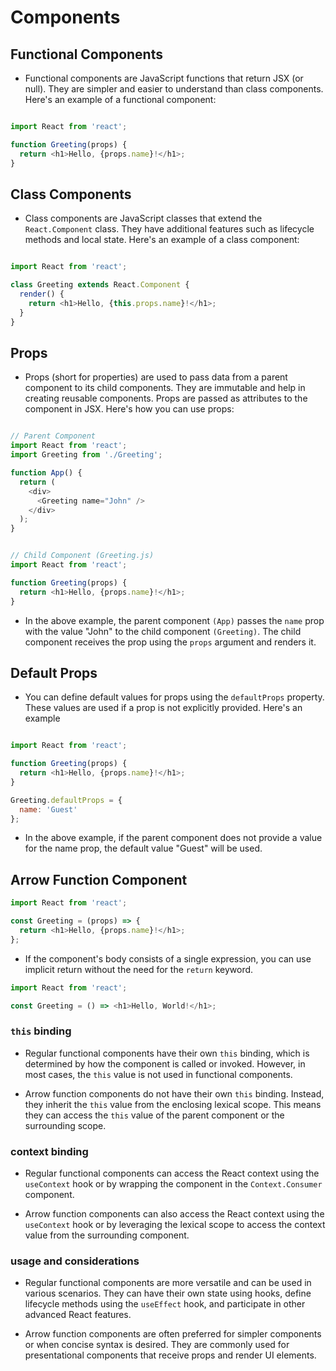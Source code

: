 # Components

## Functional Components

- Functional components are JavaScript functions that return JSX (or null). They are simpler and easier to understand than class components. Here's an example of a functional component:

```javascript

import React from 'react';

function Greeting(props) {
  return <h1>Hello, {props.name}!</h1>;
}

```

## Class Components

- Class components are JavaScript classes that extend the `React.Component` class. They have additional features such as lifecycle methods and local state. Here's an example of a class component:

```javascript

import React from 'react';

class Greeting extends React.Component {
  render() {
    return <h1>Hello, {this.props.name}!</h1>;
  }
}


```

## Props

- Props (short for properties) are used to pass data from a parent component to its child components. They are immutable and help in creating reusable components. Props are passed as attributes to the component in JSX. Here's how you can use props:

```javascript

// Parent Component
import React from 'react';
import Greeting from './Greeting';

function App() {
  return (
    <div>
      <Greeting name="John" />
    </div>
  );
}


```

```javascript

// Child Component (Greeting.js)
import React from 'react';

function Greeting(props) {
  return <h1>Hello, {props.name}!</h1>;
}

```

- In the above example, the parent component `(App)` passes the `name` prop with the value "John" to the child component `(Greeting)`. The child component receives the prop using the `props` argument and renders it.

## Default Props

- You can define default values for props using the `defaultProps` property. These values are used if a prop is not explicitly provided. Here's an example

```javascript

import React from 'react';

function Greeting(props) {
  return <h1>Hello, {props.name}!</h1>;
}

Greeting.defaultProps = {
  name: 'Guest'
};

```

- In the above example, if the parent component does not provide a value for the name prop, the default value "Guest" will be used.

## Arrow Function Component

```javascript
import React from 'react';

const Greeting = (props) => {
  return <h1>Hello, {props.name}!</h1>;
};

```

- If the component's body consists of a single expression, you can use implicit return without the need for the `return` keyword.

```javascript
import React from 'react';

const Greeting = () => <h1>Hello, World!</h1>;
```

### `this` binding

- Regular functional components have their own `this` binding, which is determined by how the component is called or invoked. However, in most cases, the `this` value is not used in functional components.

- Arrow function components do not have their own `this` binding. Instead, they inherit the `this` value from the enclosing lexical scope. This means they can access the `this` value of the parent component or the surrounding scope.

### context binding

- Regular functional components can access the React context using the `useContext` hook or by wrapping the component in the `Context.Consumer` component.

- Arrow function components can also access the React context using the `useContext` hook or by leveraging the lexical scope to access the context value from the surrounding component.

### usage and considerations

- Regular functional components are more versatile and can be used in various scenarios. They can have their own state using hooks, define lifecycle methods using the `useEffect` hook, and participate in other advanced React features.

- Arrow function components are often preferred for simpler components or when concise syntax is desired. They are commonly used for presentational components that receive props and render UI elements.
